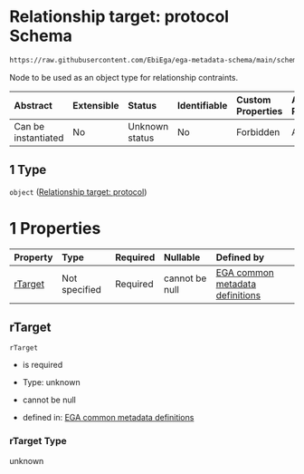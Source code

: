 # Relationship target: protocol Schema

```txt
https://raw.githubusercontent.com/EbiEga/ega-metadata-schema/main/schemas/EGA.protocol.json#/properties/protocolRelationships/items/allOf/1/anyOf/1/allOf/1/anyOf/1
```

Node to be used as an object type for relationship contraints.

| Abstract            | Extensible | Status         | Identifiable | Custom Properties | Additional Properties | Access Restrictions | Defined In                                                                       |
| :------------------ | :--------- | :------------- | :----------- | :---------------- | :-------------------- | :------------------ | :------------------------------------------------------------------------------- |
| Can be instantiated | No         | Unknown status | No           | Forbidden         | Allowed               | none                | [EGA.protocol.json\*](../../../schemas/EGA.protocol.json "open original schema") |

## 1 Type

`object` ([Relationship target: protocol](ega-4-defs-relationship-target-protocol.md))

# 1 Properties

| Property            | Type          | Required | Nullable       | Defined by                                                                                                                                                                                                                                         |
| :------------------ | :------------ | :------- | :------------- | :------------------------------------------------------------------------------------------------------------------------------------------------------------------------------------------------------------------------------------------------- |
| [rTarget](#rtarget) | Not specified | Required | cannot be null | [EGA common metadata definitions](ega-4-defs-relationship-target-protocol-properties-rtarget.md "https://raw.githubusercontent.com/EbiEga/ega-metadata-schema/main/schemas/EGA.common-definitions.json#/$defs/rTargetProtocol/properties/rTarget") |

## rTarget



`rTarget`

*   is required

*   Type: unknown

*   cannot be null

*   defined in: [EGA common metadata definitions](ega-4-defs-relationship-target-protocol-properties-rtarget.md "https://raw.githubusercontent.com/EbiEga/ega-metadata-schema/main/schemas/EGA.common-definitions.json#/$defs/rTargetProtocol/properties/rTarget")

### rTarget Type

unknown
